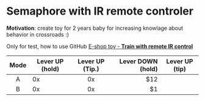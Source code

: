 # Semaphore with IR remote controler

**Motivation**: create toy for 2 years baby for increasing knowlage about behavior in crossroads :)

Only for test, how to use GitHub
[ E-shop toy - **Train with remote IR control**](https://www.lidl-shop.cz/PLAYTIVE-JUNIOR-Vlacek-na-dalkove-ovladani/p100246613)

|  Mode | Lever UP (hold)| Lever UP (Tip.)| Lever DOWN (hold) | Lever UP (tip)|
| :----:  | -------------  |:-------------: | ------:           |  -----        |
| A       | 0x       | 0x       |   $12 |||
| B       | 0x  | 0x       |    $1 |||
